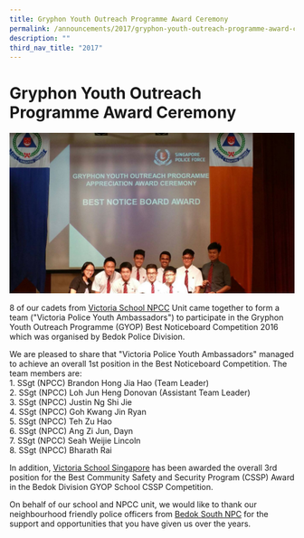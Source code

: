 ```yaml
---
title: Gryphon Youth Outreach Programme Award Ceremony
permalink: /announcements/2017/gryphon-youth-outreach-programme-award-ceremony/
description: ""
third_nav_title: "2017"
---
```

# **Gryphon Youth Outreach Programme Award Ceremony**

![](/images/16487120_637017336506061_5886662418655462345_o.jpg)

8 of our cadets from [Victoria School NPCC](https://www.facebook.com/groups/221949201249024/) Unit came together to form a team ("Victoria Police Youth Ambassadors") to participate in the Gryphon Youth Outreach Programme (GYOP) Best Noticeboard Competition 2016 which was organised by Bedok Police Division.

We are pleased to share that "Victoria Police Youth Ambassadors" managed to achieve an overall 1st position in the Best Noticeboard Competition. The team members are:  
1\. SSgt (NPCC) Brandon Hong Jia Hao (Team Leader)  
2\. SSgt (NPCC) Loh Jun Heng Donovan (Assistant Team Leader)  
3\. SSgt (NPCC) Justin Ng Shi Jie  
4\. SSgt (NPCC) Goh Kwang Jin Ryan  
5\. SSgt (NPCC) Teh Zu Hao  
6\. SSgt (NPCC) Ang Zi Jun, Dayn  
7\. SSgt (NPCC) Seah Weijie Lincoln  
8\. SSgt (NPCC) Bharath Rai

In addition, [Victoria School Singapore](https://www.facebook.com/victoriaschoolsingapore/) has been awarded the overall 3rd position for the Best Community Safety and Security Program (CSSP) Award in the Bedok Division GYOP School CSSP Competition.

On behalf of our school and NPCC unit, we would like to thank our neighbourhood friendly police officers from [Bedok South NPC](https://www.facebook.com/BedokSouthNPC/) for the support and opportunities that you have given us over the years.